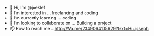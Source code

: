 - 👋 Hi, I’m @joeklef
- 👀 I’m interested in ... freelancing and coding
- 🌱 I’m currently learning ... coding
- 💞️ I’m looking to collaborate on ... Building a project
- 📫 How to reach me ...http://Wa.me/2349064105629?text=Hi+joseph

<!---
joeklef/joeklef is a ✨ special ✨ repository because its `README.md` (this file) appears on your GitHub profile.
You can click the Preview link to take a look at your changes.
--->
